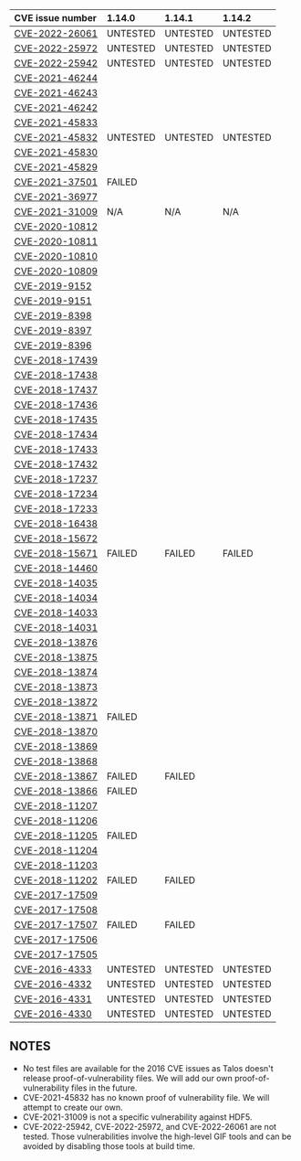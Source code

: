 | CVE issue number                                                                         | 1.14.0   | 1.14.1   | 1.14.2   |
| :-------------------------------------------------------------------------               | :-----   | :-----   | :-----   |
| [CVE-2022-26061](https://cve.mitre.org/cgi-bin/cvename.cgi?name=CVE-2022-26061)          | UNTESTED | UNTESTED | UNTESTED |
| [CVE-2022-25972](https://cve.mitre.org/cgi-bin/cvename.cgi?name=CVE-2022-25972)          | UNTESTED | UNTESTED | UNTESTED |
| [CVE-2022-25942](https://cve.mitre.org/cgi-bin/cvename.cgi?name=CVE-2022-25942)          | UNTESTED | UNTESTED | UNTESTED |
| [CVE-2021-46244](https://cve.mitre.org/cgi-bin/cvename.cgi?name=CVE-2021-46244)          |          |          |          |
| [CVE-2021-46243](https://cve.mitre.org/cgi-bin/cvename.cgi?name=CVE-2021-46243)          |          |          |          |     
| [CVE-2021-46242](https://cve.mitre.org/cgi-bin/cvename.cgi?name=CVE-2021-46242)          |          |          |          |
| [CVE-2021-45833](https://cve.mitre.org/cgi-bin/cvename.cgi?name=CVE-2021-45833)          |          |          |          |
| [CVE-2021-45832](https://cve.mitre.org/cgi-bin/cvename.cgi?name=CVE-2021-45832)          | UNTESTED | UNTESTED | UNTESTED |
| [CVE-2021-45830](https://cve.mitre.org/cgi-bin/cvename.cgi?name=CVE-2021-45830)          |          |          |          |
| [CVE-2021-45829](https://cve.mitre.org/cgi-bin/cvename.cgi?name=CVE-2021-45829)          |          |          |          |
| [CVE-2021-37501](https://cve.mitre.org/cgi-bin/cvename.cgi?name=CVE-2021-37501)          | FAILED   |          |          |
| [CVE-2021-36977](https://cve.mitre.org/cgi-bin/cvename.cgi?name=CVE-2021-36977)          |          |          |          |
| [CVE-2021-31009](https://cve.mitre.org/cgi-bin/cvename.cgi?name=CVE-2021-31009)          | N/A      | N/A      | N/A      |
| [CVE-2020-10812](https://cve.mitre.org/cgi-bin/cvename.cgi?name=CVE-2020-10812)          |          |          |          |
| [CVE-2020-10811](https://cve.mitre.org/cgi-bin/cvename.cgi?name=CVE-2020-10811)          |          |          |          |
| [CVE-2020-10810](https://cve.mitre.org/cgi-bin/cvename.cgi?name=CVE-2020-10810)          |          |          |          |
| [CVE-2020-10809](https://cve.mitre.org/cgi-bin/cvename.cgi?name=CVE-2020-10809)          |          |          |          |
| [CVE-2019-9152](https://cve.mitre.org/cgi-bin/cvename.cgi?name=CVE-2019-9152)            |          |          |          |
| [CVE-2019-9151](https://cve.mitre.org/cgi-bin/cvename.cgi?name=CVE-2019-9151)            |          |          |          |
| [CVE-2019-8398](https://cve.mitre.org/cgi-bin/cvename.cgi?name=CVE-2019-8398)            |          |          |          |
| [CVE-2019-8397](https://cve.mitre.org/cgi-bin/cvename.cgi?name=CVE-2019-8397)            |          |          |          |
| [CVE-2019-8396](https://cve.mitre.org/cgi-bin/cvename.cgi?name=CVE-2019-8396)            |          |          |          |
| [CVE-2018-17439](https://cve.mitre.org/cgi-bin/cvename.cgi?name=CVE-2018-17439)          |          |          |          |
| [CVE-2018-17438](https://cve.mitre.org/cgi-bin/cvename.cgi?name=CVE-2018-17438)          |          |          |          |
| [CVE-2018-17437](https://cve.mitre.org/cgi-bin/cvename.cgi?name=CVE-2018-17437)          |          |          |          |
| [CVE-2018-17436](https://cve.mitre.org/cgi-bin/cvename.cgi?name=CVE-2018-17436)          |          |          |          |
| [CVE-2018-17435](https://cve.mitre.org/cgi-bin/cvename.cgi?name=CVE-2018-17435)          |          |          |          |
| [CVE-2018-17434](https://cve.mitre.org/cgi-bin/cvename.cgi?name=CVE-2018-17434)          |          |          |          |
| [CVE-2018-17433](https://cve.mitre.org/cgi-bin/cvename.cgi?name=CVE-2018-17433)          |          |          |          |
| [CVE-2018-17432](https://cve.mitre.org/cgi-bin/cvename.cgi?name=CVE-2018-17432)          |          |          |          |
| [CVE-2018-17237](https://cve.mitre.org/cgi-bin/cvename.cgi?name=CVE-2018-17237)          |          |          |          |
| [CVE-2018-17234](https://cve.mitre.org/cgi-bin/cvename.cgi?name=CVE-2018-17234)          |          |          |          |
| [CVE-2018-17233](https://cve.mitre.org/cgi-bin/cvename.cgi?name=CVE-2018-17233)          |          |          |          |
| [CVE-2018-16438](https://cve.mitre.org/cgi-bin/cvename.cgi?name=CVE-2018-16438)          |          |          |          |
| [CVE-2018-15672](https://cve.mitre.org/cgi-bin/cvename.cgi?name=CVE-2018-15672)          |          |          |          |
| [CVE-2018-15671](https://cve.mitre.org/cgi-bin/cvename.cgi?name=CVE-2018-15671)          | FAILED   | FAILED   | FAILED   |
| [CVE-2018-14460](https://cve.mitre.org/cgi-bin/cvename.cgi?name=CVE-2018-14460)          |          |          |          |
| [CVE-2018-14035](https://cve.mitre.org/cgi-bin/cvename.cgi?name=CVE-2018-14035)          |          |          |          |
| [CVE-2018-14034](https://cve.mitre.org/cgi-bin/cvename.cgi?name=CVE-2018-14034)          |          |          |          |
| [CVE-2018-14033](https://cve.mitre.org/cgi-bin/cvename.cgi?name=CVE-2018-14033)          |          |          |          |
| [CVE-2018-14031](https://cve.mitre.org/cgi-bin/cvename.cgi?name=CVE-2018-14031)          |          |          |          |
| [CVE-2018-13876](https://cve.mitre.org/cgi-bin/cvename.cgi?name=CVE-2018-13876)          |          |          |          |
| [CVE-2018-13875](https://cve.mitre.org/cgi-bin/cvename.cgi?name=CVE-2018-13875)          |          |          |          |
| [CVE-2018-13874](https://cve.mitre.org/cgi-bin/cvename.cgi?name=CVE-2018-13874)          |          |          |          |
| [CVE-2018-13873](https://cve.mitre.org/cgi-bin/cvename.cgi?name=CVE-2018-13873)          |          |          |          |
| [CVE-2018-13872](https://cve.mitre.org/cgi-bin/cvename.cgi?name=CVE-2018-13872)          |          |          |          |
| [CVE-2018-13871](https://cve.mitre.org/cgi-bin/cvename.cgi?name=CVE-2018-13871)          | FAILED   |          |          |
| [CVE-2018-13870](https://cve.mitre.org/cgi-bin/cvename.cgi?name=CVE-2018-13870)          |          |          |          |
| [CVE-2018-13869](https://cve.mitre.org/cgi-bin/cvename.cgi?name=CVE-2018-13869)          |          |          |          |
| [CVE-2018-13868](https://cve.mitre.org/cgi-bin/cvename.cgi?name=CVE-2018-13868)          |          |          |          |
| [CVE-2018-13867](https://cve.mitre.org/cgi-bin/cvename.cgi?name=CVE-2018-13867)          | FAILED   | FAILED   |          |
| [CVE-2018-13866](https://cve.mitre.org/cgi-bin/cvename.cgi?name=CVE-2018-13866)          | FAILED   |          |          |
| [CVE-2018-11207](https://cve.mitre.org/cgi-bin/cvename.cgi?name=CVE-2018-11207)          |          |          |          |
| [CVE-2018-11206](https://cve.mitre.org/cgi-bin/cvename.cgi?name=CVE-2018-11206)          |          |          |          |
| [CVE-2018-11205](https://cve.mitre.org/cgi-bin/cvename.cgi?name=CVE-2018-11205)          | FAILED   |          |          |
| [CVE-2018-11204](https://cve.mitre.org/cgi-bin/cvename.cgi?name=CVE-2018-11204)          |          |          |          |
| [CVE-2018-11203](https://cve.mitre.org/cgi-bin/cvename.cgi?name=CVE-2018-11203)          |          |          |          |
| [CVE-2018-11202](https://cve.mitre.org/cgi-bin/cvename.cgi?name=CVE-2018-11202)          | FAILED   | FAILED   |          |
| [CVE-2017-17509](https://cve.mitre.org/cgi-bin/cvename.cgi?name=CVE-2017-17509)          |          |          |          |
| [CVE-2017-17508](https://cve.mitre.org/cgi-bin/cvename.cgi?name=CVE-2017-17508)          |          |          |          |
| [CVE-2017-17507](https://cve.mitre.org/cgi-bin/cvename.cgi?name=CVE-2017-17507)          | FAILED   | FAILED   |          |
| [CVE-2017-17506](https://cve.mitre.org/cgi-bin/cvename.cgi?name=CVE-2017-17506)          |          |          |          |
| [CVE-2017-17505](https://cve.mitre.org/cgi-bin/cvename.cgi?name=CVE-2017-17505)          |          |          |          |
| [CVE-2016-4333](https://cve.mitre.org/cgi-bin/cvename.cgi?name=CVE-2016-4333)            | UNTESTED | UNTESTED | UNTESTED |
| [CVE-2016-4332](https://cve.mitre.org/cgi-bin/cvename.cgi?name=CVE-2016-4332)            | UNTESTED | UNTESTED | UNTESTED |
| [CVE-2016-4331](https://cve.mitre.org/cgi-bin/cvename.cgi?name=CVE-2016-4331)            | UNTESTED | UNTESTED | UNTESTED |
| [CVE-2016-4330](https://cve.mitre.org/cgi-bin/cvename.cgi?name=CVE-2016-4330)            | UNTESTED | UNTESTED | UNTESTED |

## NOTES
* No test files are available for the 2016 CVE issues as Talos doesn't release proof-of-vulnerability files. We will add our own proof-of-vulnerability files in the future.
* CVE-2021-45832 has no known proof of vulnerability file. We will attempt to create our own.
* CVE-2021-31009 is not a specific vulnerability against HDF5.
* CVE-2022-25942, CVE-2022-25972, and CVE-2022-26061 are not tested. Those vulnerabilities involve the high-level GIF tools and can be avoided by disabling those tools at build time.

